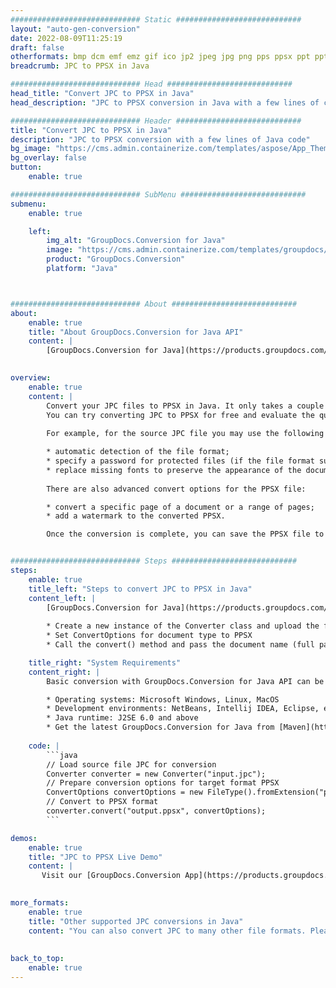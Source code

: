 ```yaml
---
############################# Static ############################
layout: "auto-gen-conversion"
date: 2022-08-09T11:25:19
draft: false
otherformats: bmp dcm emf emz gif ico jp2 jpeg jpg png pps ppsx ppt pptx psb psd svg svgz tga tif tiff webp wmf wmz
breadcrumb: JPC to PPSX in Java

############################# Head ############################
head_title: "Convert JPC to PPSX in Java"
head_description: "JPC to PPSX conversion in Java with a few lines of code. Convert over 160 file formats using the GroupDocs document conversion API for Java"

############################# Header ############################
title: "Convert JPC to PPSX in Java"
description: "JPC to PPSX conversion with a few lines of Java code"
bg_image: "https://cms.admin.containerize.com/templates/aspose/App_Themes/V3/images/bg/header1.png"
bg_overlay: false
button:
    enable: true

############################# SubMenu ############################
submenu:
    enable: true

    left:
        img_alt: "GroupDocs.Conversion for Java"
        image: "https://cms.admin.containerize.com/templates/groupdocs/images/product-logos/90x90-noborder/groupdocs-conversion-java.png"
        product: "GroupDocs.Conversion"
        platform: "Java"



############################# About ############################
about:
    enable: true
    title: "About GroupDocs.Conversion for Java API"
    content: |
        [GroupDocs.Conversion for Java](https://products.groupdocs.com/conversion/java/) is an advanced file format conversion API for converting between popular image and document formats such as Microsoft Office, OpenDocument, PDF, HTML, email, CAD. and much more with just a few lines of code. The native API automatically detects the formats of the original documents and offers many options for customizing the converted documents. Along with the function of extracting information from a document, it also supports caching of the conversion results to the local disk by default. However, any type of cache storage can be supported by implementing the appropriate interfaces - Amazon S3, Dropbox, Google Drive, Windows Azure, Reddis, or any others.
    

overview:
    enable: true
    content: |
        Convert your JPC files to PPSX in Java. It only takes a couple of lines of Java code on any platform of your choice, such as Windows, Linux, macOS.
        You can try converting JPC to PPSX for free and evaluate the quality of the conversion results. Along with simple file conversion scripts, you can try more sophisticated options for loading the JPC source file and storing the PPSX output. 
        
        For example, for the source JPC file you may use the following load options:

        * automatic detection of the file format;
        * specify a password for protected files (if the file format supports it);
        * replace missing fonts to preserve the appearance of the document.
        
        There are also advanced convert options for the PPSX file:

        * convert a specific page of a document or a range of pages;
        * add a watermark to the converted PPSX.

        Once the conversion is complete, you can save the PPSX file to your local file path or to any third party storage such as FTP, Amazon S3, Google Drive, Dropbox etc. Please note - to convert JPC to PPSX, you do not need to install any additional software, such as MS Office, Open Office, Adobe Acrobat Reader etc.


############################# Steps ############################
steps:
    enable: true
    title_left: "Steps to convert JPC to PPSX in Java"
    content_left: |
        [GroupDocs.Conversion for Java](https://products.groupdocs.com/conversion/java/) allows developers to easily convert JPC file to PPSX with a few lines of code.
        
        * Create a new instance of the Converter class and upload the file JPC with the full path
        * Set ConvertOptions for document type to PPSX
        * Call the convert() method and pass the document name (full path) and format (PPSX) as a parameter

    title_right: "System Requirements"
    content_right: |
        Basic conversion with GroupDocs.Conversion for Java API can be done with just a few lines of code. Our APIs are supported on all major platforms and operating systems. Before executing the code below, make sure you have the following prerequisites installed on your system.

        * Operating systems: Microsoft Windows, Linux, MacOS
        * Development environments: NetBeans, Intellij IDEA, Eclipse, etc.
        * Java runtime: J2SE 6.0 and above
        * Get the latest GroupDocs.Conversion for Java from [Maven](https://repository.groupdocs.com/webapp/#/artifacts/browse/tree/General/repo/com/groupdocs/groupdocs-conversion)
         
    code: |
        ```java    
        // Load source file JPC for conversion
        Converter converter = new Converter("input.jpc");
        // Prepare conversion options for target format PPSX
        ConvertOptions convertOptions = new FileType().fromExtension("ppsx").getConvertOptions();
        // Convert to PPSX format
        converter.convert("output.ppsx", convertOptions);
        ```

demos:
    enable: true
    title: "JPC to PPSX Live Demo"
    content: |
       Visit our [GroupDocs.Conversion App](https://products.groupdocs.app/conversion/family) website and try JPC to PPSX conversion now. The free demo has the following benefits
          

more_formats:
    enable: true
    title: "Other supported JPC conversions in Java"
    content: "You can also convert JPC to many other file formats. Please see the list below."
       
       
back_to_top:
    enable: true
---
```

